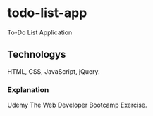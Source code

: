 # todo-list-app
To-Do List Application
## Technologys
HTML, CSS, JavaScript, jQuery.
### Explanation
Udemy The Web Developer Bootcamp Exercise.
